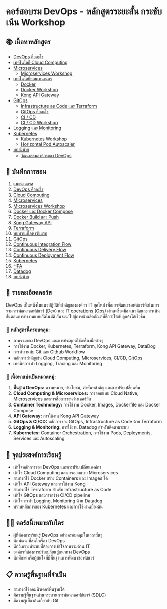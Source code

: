 # คอร์สอบรม DevOps - หลักสูตรระยะสั้น กระชับ เน้น Workshop

## 📚 เนื้อหาหลักสูตร
- [DevOps คืออะไร](documents/document_course_details.md#devops---คู่มือฉบับเข้าใจง่าย)
- [เทคโนโลยี Cloud Computing](#เทคโนโลยี-cloud-computing)
- [Microservices](#microservices)
    - [Microservices Workshop](#microservices-workshop)
- [เทคโนโลยีคอนเทนเนอร์](#เทคโนโลยีคอนเทนเนอร์)
    - [Docker](#docker)
    - [Docker Workshop](#docker-workshop)
    - [Kong API Gateway](#kong-api-gateway)
- [GitOps](#gitops)
    - [Infrastructure as Code และ Terraform](#infrastructure-as-code-และ-terraform)
    - [GitOps คืออะไร](#gitops-คืออะไร)
    - [CI / CD](#ci--cd)
    - [CI / CD Workshop](#ci--cd-workshop)
- [Logging และ Monitoring](#logging-และ-monitoring)
- [Kubernetes](#kubernetes)
    - [Kubernetes Workshop](#kubernetes-workshop)
    - [Horizontal Pod Autoscaler](#horizontal-pod-autoscaler)
- [บทส่งท้าย](#บทส่งท้าย)
    - [วัฒนธรรมองค์กรของ DevOps](#วัฒนธรรมองค์กรของ-devops)

## 🎥 บันทึกการสอน
1. [แนะนำคอร์ส](#1-แนะนำคอร์ส)
2. [DevOps คืออะไร](#2-devops-คืออะไร)
3. [Cloud Computing](#3-cloud-computing)
4. [Microservices](#4-microservices)
5. [Microservices Workshop](#5-microservices-workshop)
6. [Docker และ Docker Compose](#6-docker-และ-docker-compose)
7. [Docker Build และ Push](#7-docker-build-และ-push)
8. [Kong Gateway API](#8-kong-gateway-api)
9. [Terraform](#9-terraform)
10. [ทบทวนเนื้อหาวันแรก](#10-ทบทวนเนื้อหาวันแรก)
11. [GitOps](#11-gitops)
12. [Continuous Integration Flow](#12-continuous-integration-flow)
13. [Continuous Delivery Flow](#13-continuous-delivery-flow)
14. [Continuous Deployment Flow](#14-continuous-deployment-flow)
15. [Kubernetes](#15-kubernetes)
16. [HPA](#16-hpa)
17. [Datadog](#17-datadog)
18. [บทส่งท้าย](#18-บทส่งท้าย)

## 📝 รายละเอียดคอร์ส

DevOps เป็นหนึ่งในแนวปฏิบัติที่สำคัญขององค์กร IT ยุคใหม่ เพื่อการพัฒนาซอฟต์แวร์ที่เน้นการรวมการพัฒนาซอฟต์แวร์ (Dev) และ IT operations (Ops) ผ่านเครื่องมือ แนวคิดและการเน้นขั้นตอนการทำงานแบบอัตโนมัติ อันจะนำไปสู่การนำผลิตภัณฑ์ที่ดีกว่าให้กับลูกค้าได้เร็วขึ้น

### 🎯 หลักสูตรนี้ครอบคลุม:
* ภาพรวมของ DevOps และการประยุกต์ใช้เครื่องมือต่างๆ
* การใช้งาน Docker, Kubernetes, Terraform, Kong API Gateway, DataDog
* การทำงานกับ Git และ Github Workflow
* หลักการสำคัญเช่น Cloud Computing, Microservices, CI/CD, GitOps
* เทคนิคการทำ Logging, Tracing และ Monitoring

### 🚀 เนื้อหาแบ่งเป็นหมวดหมู่:
1. **พื้นฐาน DevOps:** ความหมาย, ประโยชน์, คำศัพท์สำคัญ และการปรับเปลี่ยนทีม
2. **Cloud Computing & Microservices:** การออกแบบ Cloud Native, Microservices และการสื่อสารระหว่างเซอร์วิส
3. **Container Technology:** การใช้งาน Docker, Images, Dockerfile และ Docker Compose
4. **API Gateway:** การใช้งาน Kong API Gateway
5. **GitOps & CI/CD:** หลักการของ GitOps, Infrastructure as Code ด้วย Terraform
6. **Logging & Monitoring:** การใช้งาน Datadog สำหรับติดตามระบบ
7. **Kubernetes:** Container Orchestration, การใช้งาน Pods, Deployments, Services และ Autoscaling

## 💼 จุดประสงค์การเรียนรู้
* เข้าใจหลักการของ DevOps และการปรับเปลี่ยนองค์กร
* เข้าใจ Cloud Computing และการออกแบบ Microservices
* สามารถใช้ Docker สร้าง Containers และ Images ได้
* เข้าใจ API Gateway และการใช้งาน Kong
* สามารถใช้ Terraform สำหรับ Infrastructure as Code
* เข้าใจ GitOps และการสร้าง CI/CD pipeline
* เข้าใจการทำ Logging, Monitoring ด้วย Datadog
* ทราบหลักการของ Kubernetes และการใช้งานเบื้องต้น

## 👨‍💻 คอร์สนี้เหมาะกับใคร
* ผู้ที่ต้องการเรียนรู้ DevOps อย่างครอบคลุมในเวลาสั้นๆ
* นักพัฒนาที่สนใจเรื่อง DevOps
* นักวิเคราะห์ระบบที่ต้องการเข้าใจภาพรวมด้าน IT
* องค์กรที่ต้องการปรับเปลี่ยนสู่แนวทาง DevOps
* นักศึกษาหรือผู้สนใจที่มีพื้นฐานการพัฒนาซอฟต์แวร์

## 📋 ความรู้พื้นฐานที่จำเป็น
* สามารถใช้คอมพิวเตอร์พื้นฐานได้
* มีความรู้พื้นฐานด้านกระบวนการพัฒนาซอฟต์แวร์ (SDLC)
* มีความรู้เบื้องต้นเกี่ยวกับ Git